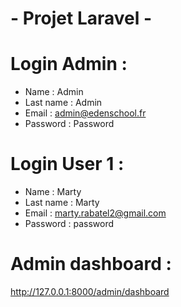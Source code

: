 # - Projet Laravel -

# Login Admin : 
- Name : Admin
- Last name : Admin
- Email : admin@edenschool.fr
- Password : Password

# Login User 1 : 
- Name : Marty
- Last name : Marty
- Email : marty.rabatel2@gmail.com
- Password : password

# Admin dashboard :
http://127.0.0.1:8000/admin/dashboard